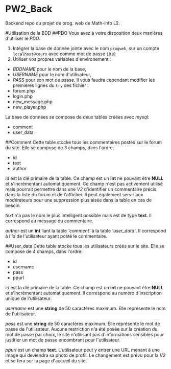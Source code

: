 # PW2_Back

Backend repo du projet de prog. web de Math-info L2.

#Utilisation de la BDD
##PDO
Vous avez à votre disposition deux manières d'utiliser le _PDO_.
 1. Intégrer la base de donnée jointe avec le nom `progweb`, sur un compte `localhost@cours` avec comme mot de passe `1810`
 2. Utiliser vos propres variables d'environement :
  * _BDDNAME_ pour le nom de la base,
  * _USERNAME_ pour le nom d'utilisateur,
  * _PASS_ pour son mot de passe.
  Il vous faudra cependant modifier les premières lignes du `try` des fichier :
  * forum.php
  * login.php
  * new_message.php
  * new_player.php


La base de données se compose de deux tables créées avec _mysql_:
 * comment
 * user_data

##Comment
Cette table stocke tous les commentaires postés sur le forum du site. Elle se compose de 3 champs, dans l'ordre:
 * id
 * text
 * author

_id_ est la clé primaire de la table. Ce champ est un __int__ ne pouvant être __NULL__ et s'incrémentant automatiquement.
Ce champ n'est pas activement utilisé mais pourrait permettre dans une _V2_ d'identifier un commentaire précis dans la liste du forum
et de l'afficher. Il peut également servir aux modérateurs pour une suppression plus aisée dans la table en cas de besoin.

_text_ n'a pas le nom le plus intelligent possible mais est de type __text__. Il correspond au message du commentaire.

_author_ est un __int__ liant la table _'comment'_ à la table _'user_data'_. Il correspond à l'_id_ de l'utilisateur ayant posté le commentaire.


##User_data
Cette table stocke tous les utilisateurs créés sur le site. Elle se compose de 4 champs, dans l'ordre:
 * id
 * username
 * pass
 * ppurl

_id_ est la clé primaire de la table. Ce champ est un __int__ ne pouvant être __NULL__ et s'incrémentant automatiquement.
Il correspond au numéro d'inscription unique de l'utilisateur.

_username_ est une __string__ de 50 caractères maximum. Elle représente le nom de l'utilisateur.

_pass_ est une __string__ de 50 caractères maximum. Elle représente le mot de passe de l'utilisateur. Aucune restriction n'a été posée sur la création du mot de passe par choix, le site n'utilisant pas d'informations sensibles pour justifier un mot de passe encombrant pour l'utilisateur.

_ppurl_ est un champ __text__. L'utilisateur peut y entrer une URL menant à une image qui deviendra sa photo de profil. Le changement est prévu pour la _V2_ et se fera sur la page d'accueil du site.
